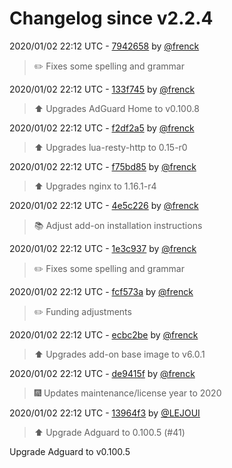 # Changelog since v2.2.4

2020/01/02 22:12 UTC - [7942658](https://github.com/hassio-addons/addon-adguard-home/commit/794265800551eaa85675de7404d71e63153b0c45) by [@frenck](https://github.com/frenck)
> :pencil2: Fixes some spelling and grammar 

2020/01/02 22:12 UTC - [133f745](https://github.com/hassio-addons/addon-adguard-home/commit/133f74596be0f2a79f5741b766c96254171c8e3f) by [@frenck](https://github.com/frenck)
> :arrow_up: Upgrades AdGuard Home to v0.100.8 

2020/01/02 22:12 UTC - [f2df2a5](https://github.com/hassio-addons/addon-adguard-home/commit/f2df2a50037e8cb27f6d1fa3e0066fa89287429d) by [@frenck](https://github.com/frenck)
> :arrow_up: Upgrades lua-resty-http to 0.15-r0 

2020/01/02 22:12 UTC - [f75bd85](https://github.com/hassio-addons/addon-adguard-home/commit/f75bd85d8f88f6196a9f3392e1f857d6655c15bf) by [@frenck](https://github.com/frenck)
> :arrow_up: Upgrades nginx to 1.16.1-r4 

2020/01/02 22:12 UTC - [4e5c226](https://github.com/hassio-addons/addon-adguard-home/commit/4e5c226e9d92140eff3c3118cc2a5508aa37a1ef) by [@frenck](https://github.com/frenck)
> :books: Adjust add-on installation instructions 

2020/01/02 22:12 UTC - [1e3c937](https://github.com/hassio-addons/addon-adguard-home/commit/1e3c9374f2bb0aaf1babcd9345134b11f77d191c) by [@frenck](https://github.com/frenck)
> :pencil2: Fixes some spelling and grammar 

2020/01/02 22:12 UTC - [fcf573a](https://github.com/hassio-addons/addon-adguard-home/commit/fcf573adf8a452dcefbadf9eb2c09e3254ea0548) by [@frenck](https://github.com/frenck)
> :pencil2: Funding adjustments 

2020/01/02 22:12 UTC - [ecbc2be](https://github.com/hassio-addons/addon-adguard-home/commit/ecbc2be2e6f41323b0f602affc596cfd7bc89fc6) by [@frenck](https://github.com/frenck)
> :arrow_up: Upgrades add-on base image to v6.0.1 

2020/01/02 22:12 UTC - [de9415f](https://github.com/hassio-addons/addon-adguard-home/commit/de9415f045cf03113cef945474105f6ea2e5ffc0) by [@frenck](https://github.com/frenck)
> :fireworks: Updates maintenance/license year to 2020 

2020/01/02 22:12 UTC - [13964f3](https://github.com/hassio-addons/addon-adguard-home/commit/13964f32cbe88d5ca9df212df4632aaf25dbb769) by [@LEJOUI](https://github.com/LEJOUI)
> :arrow_up: Upgrade Adguard to 0.100.5 (#41)

Upgrade Adguard to v0.100.5 

